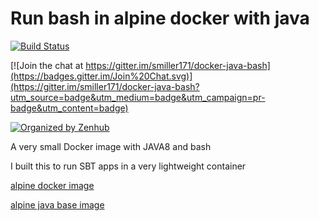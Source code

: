 # Run bash in alpine docker with java

[![Build Status](https://travis-ci.org/smiller171/docker-java-bash.svg)](https://travis-ci.org/smiller171/docker-java-bash)

[![Join the chat at https://gitter.im/smiller171/docker-java-bash](https://badges.gitter.im/Join%20Chat.svg)](https://gitter.im/smiller171/docker-java-bash?utm_source=badge&utm_medium=badge&utm_campaign=pr-badge&utm_content=badge)

[![Organized by Zenhub](https://raw.githubusercontent.com/ZenHubIO/support/master/zenhub-badge.png)](https://zenhub.io)

A very small Docker image with JAVA8 and bash

I built this to run SBT apps in a very lightweight container

[alpine docker image](https://github.com/gliderlabs/docker-alpine)

[alpine java base image](https://github.com/jeanblanchard/docker-java)
